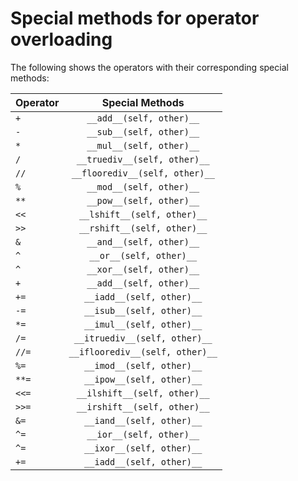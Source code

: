 # Special methods for operator overloading

The following shows the operators with their corresponding special methods:

| Operator | Special Methods |
| --- | :---: |
| `+` | `__add__(self, other)__` |
| `-` | `__sub__(self, other)__` |
| `*` | `__mul__(self, other)__` |
| `/` | `__truediv__(self, other)__` |
| `//` | `__floorediv__(self, other)__` |
| `%` | `__mod__(self, other)__` |
| `**` | `__pow__(self, other)__` |
| `<<` | `__lshift__(self, other)__` |
| `>>` | `__rshift__(self, other)__` |
| `&` | `__and__(self, other)__` |
| `^` | `__or__(self, other)__` |
| `^` | `__xor__(self, other)__` |
| `+` | `__add__(self, other)__` |
| `+=` | `__iadd__(self, other)__` |
| `-=` | `__isub__(self, other)__` |
| `*=` | `__imul__(self, other)__` |
| `/=` | `__itruediv__(self, other)__` |
| `//=` | `__ifloorediv__(self, other)__` |
| `%=` | `__imod__(self, other)__` |
| `**=` | `__ipow__(self, other)__` |
| `<<=` | `__ilshift__(self, other)__` |
| `>>=` | `__irshift__(self, other)__` |
| `&=` | `__iand__(self, other)__` |
| `^=` | `__ior__(self, other)__` |
| `^=` | `__ixor__(self, other)__` |
| `+=` | `__iadd__(self, other)__` |